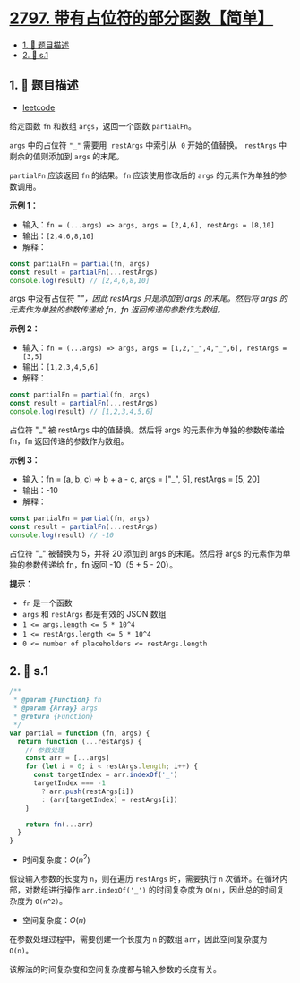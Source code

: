 # [2797. 带有占位符的部分函数【简单】](https://github.com/tnotesjs/TNotes.leetcode/tree/main/notes/2797.%20%E5%B8%A6%E6%9C%89%E5%8D%A0%E4%BD%8D%E7%AC%A6%E7%9A%84%E9%83%A8%E5%88%86%E5%87%BD%E6%95%B0%E3%80%90%E7%AE%80%E5%8D%95%E3%80%91)

<!-- region:toc -->

- [1. 📝 题目描述](#1--题目描述)
- [2. 🎯 s.1](#2--s1)

<!-- endregion:toc -->

## 1. 📝 题目描述

- [leetcode](https://leetcode.cn/problems/partial-function-with-placeholders)

给定函数 `fn` 和数组 `args`，返回一个函数 `partialFn`。

`args` 中的占位符 `"_"` 需要用  `restArgs` 中索引从  `0` 开始的值替换。 `restArgs` 中剩余的值则添加到 `args` 的末尾。

`partialFn` 应该返回 `fn` 的结果。`fn` 应该使用修改后的 `args` 的元素作为单独的参数调用。

**示例 1：**

- 输入：`fn = (...args) => args, args = [2,4,6], restArgs = [8,10]`
- 输出：`[2,4,6,8,10]`
- 解释：

```js
const partialFn = partial(fn, args)
const result = partialFn(...restArgs)
console.log(result) // [2,4,6,8,10]
```

args 中没有占位符 "_"，因此 restArgs 只是添加到 args 的末尾。然后将 args 的元素作为单独的参数传递给 fn，fn 返回传递的参数作为数组。_

**示例 2：**

- 输入：`fn = (...args) => args, args = [1,2,"_",4,"_",6], restArgs = [3,5]`
- 输出：`[1,2,3,4,5,6]`
- 解释：

```js
const partialFn = partial(fn, args)
const result = partialFn(...restArgs)
console.log(result) // [1,2,3,4,5,6]
```

占位符 "\_" 被 restArgs 中的值替换。然后将 args 的元素作为单独的参数传递给 fn，fn 返回传递的参数作为数组。

**示例 3：**

- 输入：fn = (a, b, c) => b + a - c, args = ["_", 5], restArgs = [5, 20]
- 输出：-10
- 解释：

```js
const partialFn = partial(fn, args)
const result = partialFn(...restArgs)
console.log(result) // -10
```

占位符 "\_" 被替换为 5，并将 20 添加到 args 的末尾。然后将 args 的元素作为单独的参数传递给 fn，fn 返回 -10（5 + 5 - 20）。

**提示：**

- `fn` 是一个函数
- `args` 和 `restArgs` 都是有效的 JSON 数组
- `1 <= args.length <= 5 * 10^4`
- `1 <= restArgs.length <= 5 * 10^4`
- `0 <= number of placeholders <= restArgs.length`


## 2. 🎯 s.1

```javascript
/**
 * @param {Function} fn
 * @param {Array} args
 * @return {Function}
 */
var partial = function (fn, args) {
  return function (...restArgs) {
    // 参数处理
    const arr = [...args]
    for (let i = 0; i < restArgs.length; i++) {
      const targetIndex = arr.indexOf('_')
      targetIndex === -1
        ? arr.push(restArgs[i])
        : (arr[targetIndex] = restArgs[i])
    }

    return fn(...arr)
  }
}
```

- 时间复杂度：$O(n^2)$

假设输入参数的长度为 `n`，则在遍历 `restArgs` 时，需要执行 `n` 次循环。在循环内部，对数组进行操作 `arr.indexOf('_')` 的时间复杂度为 `O(n)`，因此总的时间复杂度为 `O(n^2)`。

- 空间复杂度：$O(n)$

在参数处理过程中，需要创建一个长度为 `n` 的数组 `arr`，因此空间复杂度为 `O(n)`。

该解法的时间复杂度和空间复杂度都与输入参数的长度有关。
